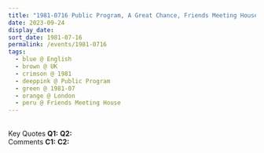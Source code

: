 ```yaml
---
title: "1981-0716 Public Program, A Great Chance, Friends Meeting House, 120 Heath Street, Hampstead, London NW3 1DR, UK"
date: 2023-09-24
display_date: 
sort_date: 1981-07-16
permalink: /events/1981-0716
tags:
  - blue @ English
  - brown @ UK
  - crimson @ 1981
  - deeppink @ Public Program
  - green @ 1981-07
  - orange @ London
  - peru @ Friends Meeting House
---
```


<br>

<wave-list>
  <list-title color="DarkSeaGreen" width="55">Key Quotes</list-title>
  <list-item color="BlanchedAlmond" width="280"><b>Q1:</b> <i></i></list-item>
  <list-item color="Lavender" width="280"><b>Q2:</b> <i></i></list-item>
</wave-list>

<br>

<wave-list>
  <list-title color="DarkSeaGreen" width="55">Comments</list-title>
  <list-item color="BlanchedAlmond" width="280"><b>C1:</b> <i></i></list-item>
  <list-item color="Lavender" width="280"><b>C2:</b> <i></i></list-item>
</wave-list>